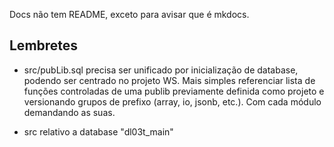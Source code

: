 Docs não tem README, exceto para avisar que é mkdocs.

## Lembretes

* src/pubLib.sql precisa ser unificado por inicialização de database, podendo ser centrado no projeto WS. Mais simples referenciar lista de funções controladas de uma publib previamente definida como projeto e versionando grupos de prefixo (array, io, jsonb, etc.). Com cada módulo demandando as suas.

* src relativo a database  "dl03t_main"
